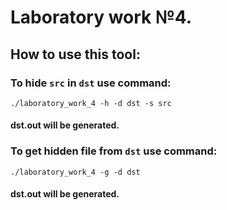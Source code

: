 # Laboratory work №4.
## How to use this tool:
### To hide <code>src</code> in <code>dst</code> use command:
<code>./laboratory_work_4 -h -d dst -s src</code>
#### dst.out will be generated.
### To get hidden file from <code>dst</code> use command:
<code>./laboratory_work_4 -g -d dst</code>
#### dst.out will be generated.
